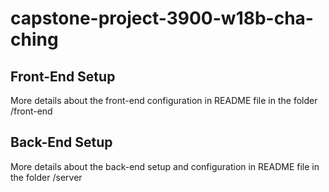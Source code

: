# capstone-project-3900-w18b-cha-ching

## Front-End Setup

More details about the front-end configuration in README file in the folder /front-end

## Back-End Setup

More details about the back-end setup and configuration in README file in the folder /server
